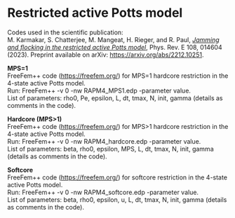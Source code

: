 # Restricted active Potts model

Codes used in the scientific publication:</br>
M. Karmakar, S. Chatterjee, M. Mangeat, H. Rieger, and R. Paul, <i><a href='https://link.aps.org/doi/10.1103/PhysRevE.108.014604' target='_blank'>Jamming and flocking in the restricted active Potts model</a></i>, Phys. Rev. E 108, 014604 (2023). Preprint available on arXiv: https://arxiv.org/abs/2212.10251.

<b>MPS=1</b></br>
FreeFem++ code (https://freefem.org/) for MPS=1 hardcore restriction in the 4-state active Potts model.</br>
Run: FreeFem++ -v 0 -nw RAPM4_MPS1.edp -parameter value.</br>
List of parameters: rho0, Pe, epsilon, L, dt, tmax, N, init, gamma (details as comments in the code).

<b>Hardcore (MPS>1)</b></br>
FreeFem++ code (https://freefem.org/) for MPS>1 hardcore restriction in the 4-state active Potts model.</br>
Run: FreeFem++ -v 0 -nw RAPM4_hardcore.edp -parameter value.</br>
List of parameters: beta, rho0, epsilon, MPS, L, dt, tmax, N, init, gamma (details as comments in the code).

<b>Softcore</b></br>
FreeFem++ code (https://freefem.org/) for softcore restriction in the 4-state active Potts model.</br>
Run: FreeFem++ -v 0 -nw RAPM4_softcore.edp -parameter value.</br>
List of parameters: beta, rho0, epsilon, u, L, dt, tmax, N, init, gamma (details as comments in the code).
